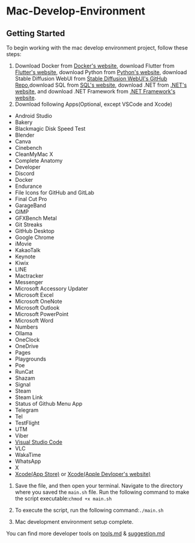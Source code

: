# Mac-Develop-Environment

## Getting Started

To begin working with the mac develop environment project, follow these steps:

1. Download Docker from [Docker's website](https://www.docker.com/products/docker-desktop/), download Flutter from [Flutter's website](https://docs.flutter.dev/get-started/install), download Python from [Python's website](https://www.python.org/downloads/), download Stable Diffusion WebUI from [Stable Diffusion WebUI's GitHub Repo](https://github.com/AUTOMATIC1111/stable-diffusion-webui/wiki#setup),download SQL from [SQL's website](https://dev.mysql.com/downloads/), download .NET from [.NET's website](https://dotnet.microsoft.com/en-us/download/), and download .NET Framework from [.NET Framework's website](https://dotnet.microsoft.com/en-us/download/dotnet-framework).
2. Download following Apps(Optional, except VSCode and Xcode)
- Android Studio
- Bakery
- Blackmagic Disk Speed Test
- Blender
- Canva
- Cinebench
- CleanMyMac X
- Complete Anatomy
- Developer
- Discord
- Docker
- Endurance
- File Icons for GitHub and GitLab
- Final Cut Pro
- GarageBand
- GIMP
- GFXBench Metal
- Git Streaks
- GitHub Desktop
- Google Chrome
- iMovie
- KakaoTalk
- Keynote
- Kiwix
- LINE
- Mactracker
- Messenger
- Microsoft Accessory Updater
- Microsoft Excel
- Microsoft OneNote
- Microsoft Outlook
- Microsoft PowerPoint
- Microsoft Word
- Numbers
- Ollama
- OneClock
- OneDrive
- Pages
- Playgrounds
- Poe
- RunCat
- Shazam
- Signal
- Steam
- Steam Link
- Status of Github Menu App
- Telegram
- Tel
- TestFlight
- UTM
- Viber
- [Visual Studio Code](https://code.visualstudio.com/Download)
- VLC
- WakaTime
- WhatsApp
- X
- [Xcode(App Store)](https://apps.apple.com/app/xcode/id497799835?l=en-GB&mt=12) or [Xcode(Apple Devloper's website)](https://developer.apple.com/xcode/resources/)

1. Save the file, and then open your terminal. Navigate to the directory where you saved the `main.sh` file. Run the following command to make the script executable:`chmod +x main.sh`

2. To execute the script, run the following command:`./main.sh`

3. Mac development environment setup complete.

You can find more developer tools on [tools.md](tools.md) & [suggestion.md](suggestion.md)
